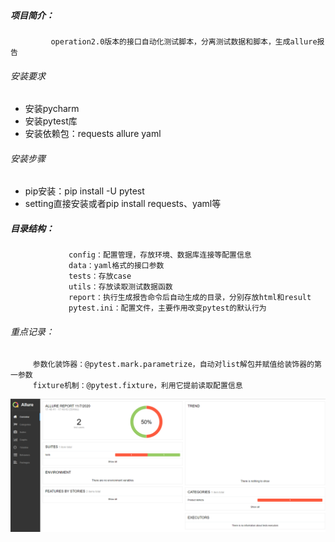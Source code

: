 ##### 项目简介：  
             operation2.0版本的接口自动化测试脚本，分离测试数据和脚本，生成allure报告  
  
###### 安装要求
* 安装pycharm  
* 安装pytest库   
* 安装依赖包：requests allure yaml  
###### 安装步骤  
* pip安装：pip install -U pytest
* setting直接安装或者pip install requests、yaml等  
  
##### 目录结构：   
                 config：配置管理，存放环境、数据库连接等配置信息  
                 data：yaml格式的接口参数  
                 tests：存放case  
                 utils：存放读取测试数据函数  
                 report：执行生成报告命令后自动生成的目录，分别存放html和result  
                 pytest.ini：配置文件，主要作用改变pytest的默认行为  
###### 重点记录：  
         参数化装饰器：@pytest.mark.parametrize，自动对list解包并赋值给装饰器的第一参数  
         fixture机制：@pytest.fixture，利用它提前读取配置信息  
         
![allure报告](https://github.com/zzhoulin/OP/blob/main/B3495A8F-7810-40c4-868D-76C7D5474829.png)

